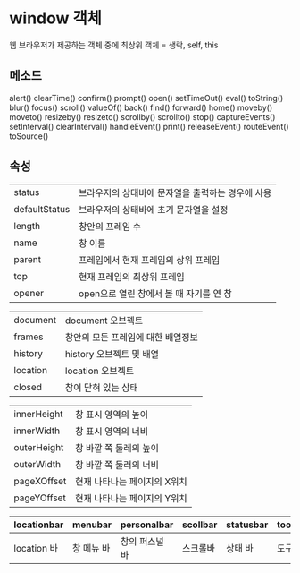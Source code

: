 # window 객체 
웹 브라우저가 제공하는 객체 중에 최상위 객체 = 생락, self, this

## 메소드
alert()
clearTime()
confirm()
prompt()
open()
setTimeOut()
eval()
toString()
blur()
focus()
scroll()
valueOf()
back()
find()
forward()
home()
moveby()
moveto()
resizeby()
resizeto()
scrollby()
scrollto()
stop()
captureEvents()
setInterval()
clearInterval()
handleEvent()
print()
releaseEvent()
routeEvent()
toSource()


## 속성
| | |
|--|--|
|status|브라우저의 상태바에 문자열을 출력하는 경우에 사용|
|defaultStatus|브라우저의 상태바에 초기 문자열을 설정|
|length|창안의 프레임 수|
|name|창 이름|
|parent|프레임에서 현재 프레임의 상위 프레임|
|top|현재 프레임의 최상위 프레임|
|opener|open으로 열린 창에서 볼 때 자기를 연 창|

| | |
|--|--|
|document|document 오브젝트
|frames|창안의 모든 프레임에 대한 배열정보
|history|history 오브젝트 및 배열
|location|location 오브젝트
|closed|창이 닫혀 있는 상태

| | |
|--|--|
|innerHeight|창 표시 영역의 높이|
|innerWidth|창 표시 영역의 너비|
|outerHeight|창 바깥 쪽 둘레의 높이|
|outerWidth|창 바깥 쪽 둘러의 너비|
|pageXOffset|현재 나타나는 페이지의 X위치|
|pageYOffset|현재 나타나는 페이지의 Y위치|


locationbar| menubar|personalbar|scollbar|statusbar|toolbar
|--|--|--|--|--|--| 
|location 바|창 메뉴 바|창의 퍼스널 바|스크롤바|상태 바|도구 바



